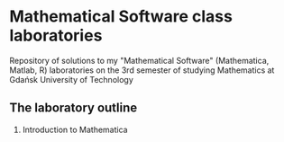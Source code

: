 # Mathematical Software class laboratories
Repository of solutions to my "Mathematical Software" (Mathematica, Matlab, R) laboratories on the 3rd semester of studying Mathematics at Gdańsk University of Technology

## The laboratory outline
1. Introduction to Mathematica
